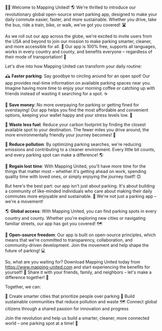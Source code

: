 🚨💥 Welcome to Mapping United! 🌎 We're thrilled to introduce our revolutionary global open-source smart parking app, designed to make your daily commute easier, faster, and more sustainable. Whether you drive, take the bus, ride a train, bike, or walk, we've got you covered! 🛣️

As we roll out our app across the globe, we're excited to invite users from the USA and beyond to join our mission to make parking smarter, cleaner, and more accessible for all. 💪 Our app is 100% free, supports all languages, works in every country and county, and benefits everyone – regardless of their mode of transportation! 🌈

Let's dive into how Mapping United can transform your daily routine:

🕰️ **Faster parking**: Say goodbye to circling around for an open spot! Our app provides real-time information on available parking spaces near you. Imagine having more time to enjoy your morning coffee or catching up with friends instead of wasting it searching for a spot. ☕️

💸 **Save money**: No more overpaying for parking or getting fined for overstaying! Our app helps you find the most affordable and convenient options, keeping your wallet happy and your stress levels low. 🤑

🚗 **Waste less fuel**: Reduce your carbon footprint by finding the closest available spot to your destination. The fewer miles you drive around, the more environmentally friendly your journey becomes! 🌟

🔴 **Reduce pollution**: By optimizing parking searches, we're reducing emissions and contributing to a cleaner environment. Every little bit counts, and every parking spot can make a difference! 🌎

💪 **Regain lost time**: With Mapping United, you'll have more time for the things that matter most – whether it's getting ahead on work, spending quality time with loved ones, or simply enjoying the journey itself! 😊

But here's the best part: our app isn't just about parking. It's about building a community of like-minded individuals who care about making their daily commutes more enjoyable and sustainable. 🌟 We're not just a parking app – we're a movement!

🌎 **Global access**: With Mapping United, you can find parking spots in every country and county. Whether you're exploring new cities or navigating familiar streets, our app has got you covered! 🗺️

💬 **Open-source freedom**: Our app is built on open-source principles, which means that we're committed to transparency, collaboration, and community-driven development. Join the movement and help shape the future of parking! 💻

So, what are you waiting for? Download Mapping United today from https://www.mapping-united.com and start experiencing the benefits for yourself! 📲 Share it with your friends, family, and neighbors – let's make a difference together! 🤝

Together, we can:

🌟 Create smarter cities that prioritize people over parking
💪 Build sustainable communities that reduce pollution and waste
🗺️ Connect global citizens through a shared passion for innovation and progress

Join the revolution and help us build a smarter, cleaner, more connected world – one parking spot at a time! 🚀